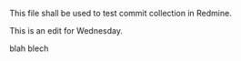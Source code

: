 This file shall be used to test commit collection in Redmine.

This is an edit for Wednesday.



blah
blech
